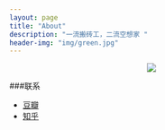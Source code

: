 ```yaml
---
layout: page
title: "About"
description: "一流搬砖工，二流空想家 "
header-img: "img/green.jpg"
---
```



<center>
    <p><img src="http://osrqxvr17.bkt.clouddn.com/skyer.jpg" align="center"></p>
</center>









###联系



- [豆瓣](https://www.douban.com/people/82466250/)
- [知乎](https://www.zhihu.com/people/jian-pan-zai-na-li/activities)








